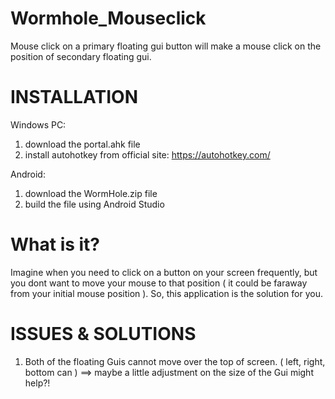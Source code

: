 # Wormhole_Mouseclick
Mouse click on a primary floating gui button will make a mouse click on the position of secondary floating gui.

# INSTALLATION
Windows PC:
1) download the portal.ahk file
2) install autohotkey from official site: https://autohotkey.com/

Android:
1) download the WormHole.zip file
2) build the file using Android Studio


# What is it?
Imagine when you need to click on a button on your screen frequently, but you dont want to move your mouse to that position ( it could be faraway from your initial mouse position ). So, this application is the solution for you.

# ISSUES & SOLUTIONS
1) Both of the floating Guis cannot move over the top of screen. ( left, right, bottom can )
   ==> maybe a little adjustment on the size of the Gui might help?!
